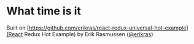 # What time is it
Built on [https://github.com/erikras/react-redux-universal-hot-example](React Redux Hot Example) by Erik Rasmussen ([@erikras](https://twitter.com/erikras))
